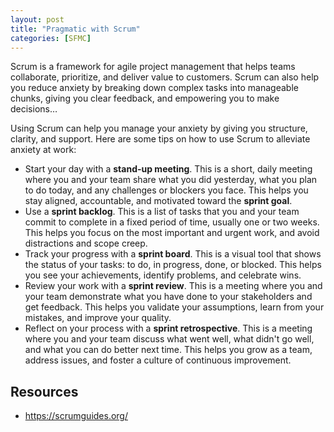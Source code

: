 ```yaml
---
layout: post
title: "Pragmatic with Scrum"
categories: [SFMC]
---
```

Scrum is a framework for agile project management that helps teams collaborate, prioritize, and deliver value to customers. Scrum can also help you reduce anxiety by breaking down complex tasks into manageable chunks, giving you clear feedback, and empowering you to make decisions&hellip;

Using Scrum can help you manage your anxiety by giving you structure, clarity, and support. Here are some tips on how to use Scrum to alleviate anxiety at work:

- Start your day with a **stand-up meeting**. This is a short, daily meeting where you and your team share what you did yesterday, what you plan to do today, and any challenges or blockers you face. This helps you stay aligned, accountable, and motivated toward the **sprint goal**.
- Use a **sprint backlog**. This is a list of tasks that you and your team commit to complete in a fixed period of time, usually one or two weeks. This helps you focus on the most important and urgent work, and avoid distractions and scope creep.
- Track your progress with a **sprint board**. This is a visual tool that shows the status of your tasks: to do, in progress, done, or blocked. This helps you see your achievements, identify problems, and celebrate wins.
- Review your work with a **sprint review**. This is a meeting where you and your team demonstrate what you have done to your stakeholders and get feedback. This helps you validate your assumptions, learn from your mistakes, and improve your quality.
- Reflect on your process with a **sprint retrospective**. This is a meeting where you and your team discuss what went well, what didn't go well, and what you can do better next time. This helps you grow as a team, address issues, and foster a culture of continuous improvement.


## Resources
- https://scrumguides.org/